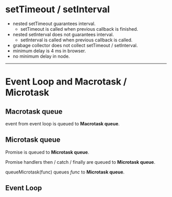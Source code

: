 # setTimeout / setInterval

- nested setTimeout guarantees interval.
  - setTimeout is called when previous callback is finished.
- nested setInterval does not guarantees interval.
  - setInterval is called when previous callback is called.
- grabage collector does not collect setTimeout / setInterval.
- minimum delay is 4 ms in browser.
- no minimum delay in node.

---

# Event Loop and Macrotask / Microtask

## Macrotask queue

event from event loop is queued to **Macrotask queue**.

## Microtask queue

Promise is queued to **Microtask queue**.

Promise handlers then / catch / finally are queued to **Microtask queue**.

queueMicrotask(func) queues _func_ to **Microtask queue**.

## Event Loop
